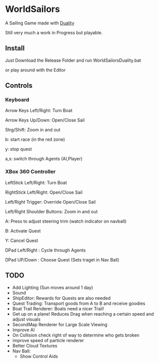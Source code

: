 # WorldSailors
A Sailing Game made with [Duality](https://duality.adamslair.net/)

Still very much a work in Progress but playable.

## Install
Just Download the Release Folder and run WorldSailorsDuality.bat

or play around with the Editor

## Controls
### Keyboard
Arrow Keys Left/Right: Turn Boat

Arrow Keys Up/Down: Open/Close Sail

Strg/Shift: Zoom in and out

b: start race (in the red zone)

y: stop quest 

a,s: switch through Agents (AI,Player)

### XBox 360 Controller
LeftStick Left/Right: Turn Boat

RightStick Left/Right: Open/Close Sail

Left/Right Trigger: Override Open/Close Sail

Left/Right Shoulder Buttons: Zoom in and out

A: Press to adjust steering trim (watch indicator on navball)

B: Activate Quest

Y: Cancel Quest

DPad Left/Right : Cycle through Agents

DPad UP/Down : Choose Quest (Sets traget in Nav Ball)

## TODO
- Add Lighting (Sun moves around 1 day)
- Sound
- ShipEditor: Rewards for Quests are also needed
- Quest Trading: Transport goods from A to B and receive goodies
- Boat Trail Renderer: Boats need a nicer Trail!
- Get up on a plane! Reduces Drag when reaching a certain speed and adjust visuals
- SecondMap Renderer for Large Scale Viewing
- Improve AI
- On Collision check right of way to determine who gets broken
- improve speed of particle renderer
- Better Cloud Textures
- Nav Ball:
	- Show Control Aids




